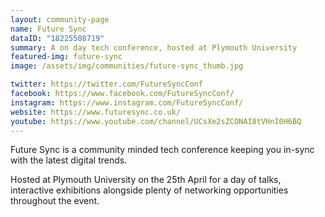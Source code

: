 ```yaml
---
layout: community-page
name: Future Sync
dataID: "18225508719"
summary: A on day tech conference, hosted at Plymouth University
featured-img: future-sync
image: /assets/img/communities/future-sync_thumb.jpg

twitter: https://twitter.com/FutureSyncConf
facebook: https://www.facebook.com/FutureSyncConf/
instagram: https://www.instagram.com/FutureSyncConf/
website: https://www.futuresync.co.uk/
youtube: https://www.youtube.com/channel/UCsXe2sZCONAI8tVHnI0H6BQ
---
```

Future Sync is a community minded tech conference keeping you in-sync with the
latest digital trends.

Hosted at Plymouth University on the 25th April for a day of talks,
interactive exhibitions alongside plenty of networking opportunities
throughout the event.
